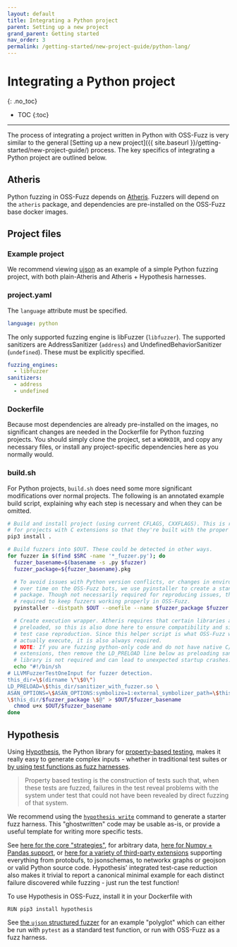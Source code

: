 ```yaml
---
layout: default
title: Integrating a Python project
parent: Setting up a new project
grand_parent: Getting started
nav_order: 3
permalink: /getting-started/new-project-guide/python-lang/
---
```


# Integrating a Python project
{: .no_toc}

- TOC
{:toc}
---


The process of integrating a project written in Python with OSS-Fuzz is very
similar to the general
[Setting up a new project]({{ site.baseurl }}/getting-started/new-project-guide/)
process. The key specifics of integrating a Python project are outlined below.

## Atheris

Python fuzzing in OSS-Fuzz depends on
[Atheris](https://github.com/google/atheris). Fuzzers will depend on the
`atheris` package, and dependencies are pre-installed on the OSS-Fuzz base
docker images.

## Project files

### Example project

We recommend viewing [ujson](https://github.com/google/oss-fuzz/tree/master/projects/ujson) as an
example of a simple Python fuzzing project, with both plain-Atheris and
Atheris + Hypothesis harnesses.

### project.yaml

The `language` attribute must be specified.

```yaml
language: python
```

The only supported fuzzing engine is libFuzzer (`libfuzzer`). The supported
sanitizers are AddressSanitizer (`address`) and
UndefinedBehaviorSanitizer (`undefined`). These must be explicitly specified.

```yaml
fuzzing_engines:
  - libfuzzer
sanitizers:
  - address
  - undefined
```

### Dockerfile

Because most dependencies are already pre-installed on the images, no
significant changes are needed in the Dockerfile for Python fuzzing projects.
You should simply clone the project, set a `WORKDIR`, and copy any necessary
files, or install any project-specific dependencies here as you normally would.

### build.sh

For Python projects, `build.sh` does need some more significant modifications
over normal projects. The following is an annotated example build script,
explaining why each step is necessary and when they can be omitted.

```sh
# Build and install project (using current CFLAGS, CXXFLAGS). This is required
# for projects with C extensions so that they're built with the proper flags.
pip3 install .

# Build fuzzers into $OUT. These could be detected in other ways.
for fuzzer in $(find $SRC -name '*_fuzzer.py'); do
  fuzzer_basename=$(basename -s .py $fuzzer)
  fuzzer_package=${fuzzer_basename}.pkg

  # To avoid issues with Python version conflicts, or changes in environment
  # over time on the OSS-Fuzz bots, we use pyinstaller to create a standalone
  # package. Though not necessarily required for reproducing issues, this is
  # required to keep fuzzers working properly in OSS-Fuzz.
  pyinstaller --distpath $OUT --onefile --name $fuzzer_package $fuzzer

  # Create execution wrapper. Atheris requires that certain libraries are
  # preloaded, so this is also done here to ensure compatibility and simplify
  # test case reproduction. Since this helper script is what OSS-Fuzz will
  # actually execute, it is also always required.
  # NOTE: If you are fuzzing python-only code and do not have native C/C++
  # extensions, then remove the LD_PRELOAD line below as preloading sanitizer
  # library is not required and can lead to unexpected startup crashes.
  echo "#!/bin/sh
# LLVMFuzzerTestOneInput for fuzzer detection.
this_dir=\$(dirname \"\$0\")
LD_PRELOAD=\$this_dir/sanitizer_with_fuzzer.so \
ASAN_OPTIONS=\$ASAN_OPTIONS:symbolize=1:external_symbolizer_path=\$this_dir/llvm-symbolizer:detect_leaks=0 \
\$this_dir/$fuzzer_package \$@" > $OUT/$fuzzer_basename
  chmod u+x $OUT/$fuzzer_basename
done
```

## Hypothesis

Using [Hypothesis](https://hypothesis.readthedocs.io/), the Python library for
[property-based testing](https://hypothesis.works/articles/what-is-property-based-testing/),
makes it really easy to generate complex inputs - whether in traditional test suites
or [by using test functions as fuzz harnesses](https://hypothesis.readthedocs.io/en/latest/details.html#use-with-external-fuzzers).

> Property based testing is the construction of tests such that, when these tests are fuzzed,
  failures in the test reveal problems with the system under test that could not have been
  revealed by direct fuzzing of that system.

We recommend using the [`hypothesis write`](https://hypothesis.readthedocs.io/en/latest/ghostwriter.html)
command to generate a starter fuzz harness.  This "ghostwritten" code may be usable as-is,
or provide a useful template for writing more specific tests.

See [here for the core "strategies"](https://hypothesis.readthedocs.io/en/latest/data.html),
for arbitrary data, [here for Numpy + Pandas support](https://hypothesis.readthedocs.io/en/latest/numpy.html),
or [here for a variety of third-party extensions](https://hypothesis.readthedocs.io/en/latest/strategies.html)
supporting everything from protobufs, to jsonschemas, to networkx graphs or geojson
or valid Python source code.
Hypothesis' integrated test-case reduction also makes it trivial to report a canonical minimal
example for each distinct failure discovered while fuzzing - just run the test function!

To use Hypothesis in OSS-Fuzz, install it in your Dockerfile with

```shell
RUN pip3 install hypothesis
```

See [the `ujson` structured fuzzer](https://github.com/google/oss-fuzz/blob/master/projects/ujson/hypothesis_structured_fuzzer.py)
for an example "polyglot" which can either be run with `pytest` as a standard test function,
or run with OSS-Fuzz as a fuzz harness.
